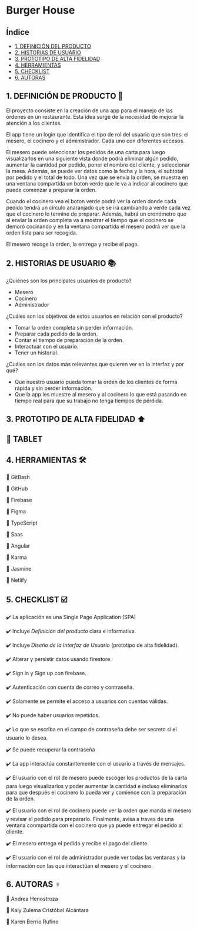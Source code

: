 # Burger House

## Índice

* [1. DEFINICIÓN DEL PRODUCTO](#1-DEFINICIÓN-DEL-PRODUCTO)
* [2. HISTORIAS DE USUARIO](#2-HISTORIAS-DE-USUARIO)
* [3. PROTOTIPO DE ALTA FIDELIDAD](#3-PROTOTIPO-DE-ALTA-FIDELIDAD)
* [4. HERRAMIENTAS](#4-HERRAMIENTAS)
* [5. CHECKLIST](#5-CHECKLIST)
* [6. AUTORAS](#6-AUTORAS)


## 1. DEFINICIÓN DE PRODUCTO 📝

El proyecto consiste en la creación de una app para el manejo de las órdenes en un restaurante. Esta idea surge de la necesidad de mejorar la atención a los clientes.

El app tiene un login que identifica el tipo de rol del usuario que son tres: el mesero, el cocinero y el administrador. Cada uno con diferentes accesos.

El mesero puede seleccionar los pedidos de una carta para luego visualizarlos en una siguiente vista donde podrá eliminar algún pedido, aumentar la cantidad por pedido, poner el nombre del cliente, y seleccionar la mesa. Además, se puede ver datos como la fecha y la hora, el subtotal por pedido y el total de todo. Una vez que se envía la orden, se muestra en una ventana compartida un boton verde que le va a indicar al cocinero que puede comenzar a preparar la orden.

Cuando el cocinero vea el boton verde podrá ver la orden donde cada pedido tendrá un círculo anaranjado que se irá cambiando a verde cada vez que el cocinero lo termine de preparar. Además, habrá un cronómetro que al enviar la orden completa va a mostrar el tiempo que el cocinero se demoró cocinando y en la ventana compartida el mesero podrá ver que la orden lista para ser recogida.

El mesero recoge la orden, la entrega y recibe el pago. 

## 2. HISTORIAS DE USUARIO 📚

¿Quiénes son los principales usuarios de producto?

- Mesero
- Cocinero
- Administrador

¿Cuáles son los objetivos de estos usuarios en relación con el producto?

- Tomar la orden completa sin perder información.
- Preparar cada pedido de la orden.
- Contar el tiempo de preparación de la orden.
- Interactuar con el usuario.
- Tener un historial.

¿Cuáles son los datos más relevantes que quieren ver en la interfaz y por qué?

- Que nuestro usuario pueda tomar la orden de los clientes de forma rápida y sin perder información.
- Que la app les muestre al mesero y al cocinero lo que está pasando en tiempo real para que su trabajo no tenga tiempos de pérdida.

  
## 3. PROTOTIPO DE ALTA FIDELIDAD ⬆️
 
   ##  📓 TABLET
   
   
   
## 4. HERRAMIENTAS 🛠️

  📌 GitBash
  
  📌 GitHub
  
  📌 Firebase
  
  📌 Figma
  
  📌 TypeScript
  
  📌 Saas
  
  📌 Angular
  
  📌 Karma
  
  📌 Jasmine
  
  📌 Netlify
  
  ## 5. CHECKLIST ☑️	
  
  ✔️ La aplicación es una Single Page Application (SPA)
  
  ✔️ Incluye _Definición del producto_ clara e informativa.
  
  ✔️ Incluye _Diseño de la Interfaz de Usuario_ (prototipo de alta fidelidad).
  
  ✔️ Alterar y persistir datos usando firestore.
  
  ✔️ Sign in y Sign up con firebase.
  
  ✔️ Autenticación con cuenta de correo y contraseña.
  
  ✔️ Solamente se permite el acceso a usuarios con cuentas válidas.
  
  ✔️ No puede haber usuarios repetidos.
  
  ✔️ Lo que se escriba en el campo de contraseña debe ser secreto si el usuario lo desea.
  
  ✔️ Se puede recuperar la contraseña
  
  ✔️ La app interactúa constantemente con el usuario a través de mensajes.
  
  ✔️ El usuario con el rol de mesero puede escoger los productos de la carta para luego visualizarlos y poder aumentar la cantidad e incluso eliminarlos para que después el cocinero lo pueda ver y comience con la preparación de la orden. 
  
  ✔️ El usuario con el rol de cocinero puede ver la orden que manda el mesero y revisar el pedido para prepararlo. Finalmente, avisa a traves de una ventana conmpartida con el cocinero que ya puede entregar el pedido al cliente.
  
  ✔️ El mesero entrega el pedido y recibe el pago del cliente.
  
  ✔️ El usuario con el rol de administrador puede ver todas las ventanas y la información con las que interactúan el mesero y el cocinero.
  
  ## 6. AUTORAS ♀️

  📌 Andrea Henostroza
  
  📌 Kaly Zulema Cristóbal Alcántara

  📌 Karen Berrio Rufino
